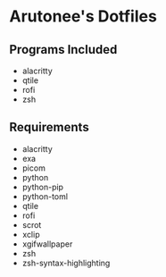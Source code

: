 # Arutonee's Dotfiles

## Programs Included
- alacritty
- qtile
- rofi
- zsh

## Requirements
- alacritty
- exa
- picom
- python
- python-pip
- python-toml
- qtile
- rofi
- scrot
- xclip
- xgifwallpaper
- zsh
- zsh-syntax-highlighting
